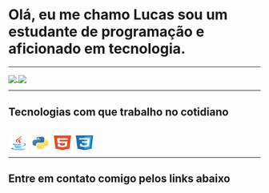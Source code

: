 # Olá, eu me chamo Lucas sou um estudante de programação e aficionado em tecnologia. 
---
<div>
  <a href="https://github.com/LucasSouza67/">
    <img  height="160em" align="center" src="https://github-readme-stats.vercel.app/api?username=LucasSouza67&show_icons=true&theme=dark&show_icons=true*include_all_commits=false"/>
  </a>
      <img height="160em" align="center" src="https://github-readme-stats.vercel.app/api/top-langs/?username=LucasSouza67&layout=compact&langs_count=16&theme=dark" />
</div>

 ---
 ## Tecnologias com que trabalho no cotidiano 
<div style="display: inline_block"><br>
    <img align="center" alt="" height="30" width="40" src="https://raw.githubusercontent.com/devicons/devicon/master/icons/java/java-original.svg">
    <img align="center" alt="" height="30" width="40" src="https://raw.githubusercontent.com/devicons/devicon/master/icons/python/python-original.svg">
    <img align="center" alt="" height="30" width="40" src="https://raw.githubusercontent.com/devicons/devicon/master/icons/html5/html5-plain.svg">
    <img align="center" alt="" height="30" width="40" src="https://raw.githubusercontent.com/devicons/devicon/master/icons/css3/css3-original.svg">
</div>

---
## Entre em contato comigo pelos links abaixo
<div>
  <a href="link" target="_blank" rel="noopener noreferrer"><img src="https://img.shields.io/badge/Instagram-E4405F?style=for-the-badge&logo=instagram&logoColor=white" alt="" target="_blank"></a>
  <a href="link" target="_blank" rel="noopener noreferrer"><img src="https://img.shields.io/badge/LinkedIn-0077B5?style=for-the-badge&logo=linkedin&logoColor=white" alt="" target="_blank"></a>
  <a href="link" target="_blank" rel="noopener noreferrer"><img src="https://img.shields.io/badge/Gmail-D14836?style=for-the-badge&logo=gmail&logoColor=white" alt="" target="_blank"></a>
</div>








